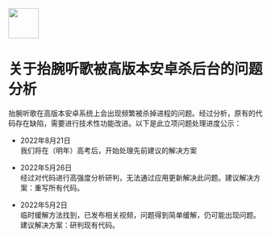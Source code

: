 [<img src="https://www.hankmi.com/favicon.ico" width="60" height="60" align="middle" />](https://www.hankmi.com)

# 关于抬腕听歌被高版本安卓杀后台的问题分析
抬腕听歌在高版本安卓系统上会出现频繁被杀掉进程的问题。经过分析，原有的代码存在缺陷，需要进行技术性功能改进。以下是此立项问题处理进度公示：

* 2022年8月21日  
我们将在（明年）高考后，开始处理先前建议的解决方案

* 2022年5月26日  
经过对代码进行高强度分析研判，无法通过应用更新解决此问题。建议解决方案：重写所有代码。

* 2022年5月2日  
临时缓解方法找到，已发布相关视频，问题得到简单缓解，仍可能出现问题。建议解决方案：研判现有代码。
